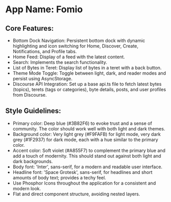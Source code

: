 # **App Name**: Fomio

## Core Features:

- Bottom Dock Navigation: Persistent bottom dock with dynamic highlighting and icon switching for Home, Discover, Create, Notifications, and Profile tabs.
- Home Feed: Display of a feed with the latest content.
- Search: Implements the search functionality.
- List of Bytes in Teret: Display list of bytes in a teret with a back button.
- Theme Mode Toggle: Toggle between light, dark, and reader modes and persist using AsyncStorage.
- Discourse API Integration: Set up a base api.ts file to fetch latest bytes (topics), terets (tags or categories), byte details, posts, and user profiles from Discourse.

## Style Guidelines:

- Primary color: Deep blue (#3B82F6) to evoke trust and a sense of community. The color should work well with both light and dark themes.
- Background color: Very light grey (#F9FAFB) for light mode, very dark grey (#1F2937) for dark mode, each with a hue similar to the primary color.
- Accent color: Soft violet (#A855F7) to complement the primary blue and add a touch of modernity. This should stand out against both light and dark backgrounds.
- Body font: 'Inter', sans-serif, for a modern and readable user interface.
- Headline font: 'Space Grotesk', sans-serif, for headlines and short amounts of body text; provides a techy feel.
- Use Phosphor Icons throughout the application for a consistent and modern look.
- Flat and direct component structure, avoiding nested layers.